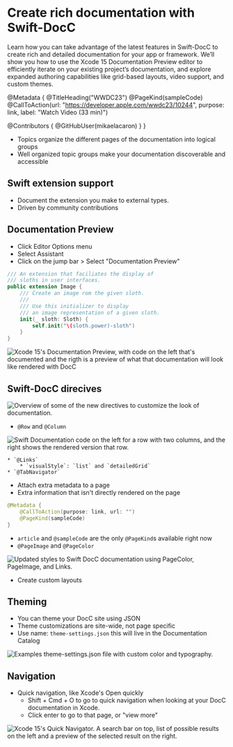 # Create rich documentation with Swift-DocC

Learn how you can take advantage of the latest features in Swift-DocC to create rich and detailed documentation for your app or framework. We’ll show you how to use the Xcode 15 Documentation Preview editor to efficiently iterate on your existing project’s documentation, and explore expanded authoring capabilities like grid-based layouts, video support, and custom themes.

@Metadata {
   @TitleHeading("WWDC23")
   @PageKind(sampleCode)
   @CallToAction(url: "https://developer.apple.com/wwdc23/10244", purpose: link, label: "Watch Video (33 min)")

   @Contributors {
      @GitHubUser(mikaelacaron)
   }
}



* Topics organize the different pages of the documentation into logical groups  
* Well organized topic groups make your documentation discoverable and accessible

## Swift extension support

* Document the extension you make to external types.
* Driven by community contributions

## Documentation Preview
* Click Editor Options menu
* Select Assistant
* Click on the jump bar > Select "Documentation Preview"

```swift
/// An extension that faciliates the display of
/// sloths in user interfaces.
public extension Image {
    /// Create an image rom the given sloth.
    ///
    /// Use this initializer to display
    /// an image representation of a given sloth.
    init(_ sloth: Sloth) {
        self.init("\(sloth.power)-sloth")
    }
}
```

![Xcode 15's Documentation Preview, with code on the left that's documented and the rigth is a preview of what that documentation will look like rendered with DocC][Documentation Preview]

[Documentation Preview]: WWDC23-10244-document-preview-editor

## Swift-DocC direcives

![Overview of some of the new directives to customize the look of documentation.][overview]

[overview]: WWDC23-10244-overview

* `@Row` and `@Column`

![Swift Documentation code on the left for a row with two columns, and the right shows the rendered version that row.][Grids]

[Grids]: WWDC23-10244-grids

    * `@Links`
        * `visualStyle`: `list` and `detailedGrid`
    * `@TabNavigator`

* Attach extra metadata to a page
* Extra information that isn't directly rendered on the page

```swift
@Metadata {
    @CallToAction(purpose: link, url: "")
    @PageKind(sampleCode)
}
```

* `article` and `@sampleCode` are the only `@PageKind`s available right now
* `@PageImage` and `@PageColor`

![Updated styles to Swift DocC documentation using PageColor, PageImage, and Links.][New Directives]

[New Directives]: WWDC23-10244-new-directives

* Create custom layouts

## Theming
* You can theme your DocC site using JSON
* Theme customizations are site-wide, not page specific
* Use name: `theme-settings.json` this will live in the Documentation Catalog

![Examples `theme-settings.json` file with custom color and typography.][theme-settings]

[theme-settings]: WWDC23-10244-theme-settings

## Navigation
* Quick navigation, like Xcode's Open quickly
    * Shift + Cmd + O to go to quick navigation when looking at your DocC documentation in Xcode.
    * Click enter to go to that page, or "view more"

![Xcode 15's Quick Navigator. A search bar on top, list of possible results on the left and a preview of the selected result on the right.][Quick Navigation]

[Quick Navigation]: WWDC23-10244-quick-nav
